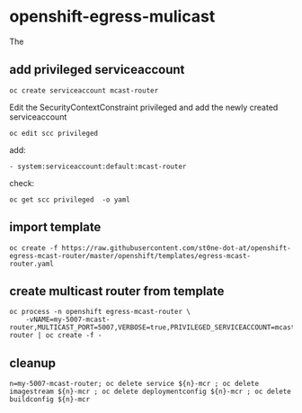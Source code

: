 # openshift-egress-mulicast
The

add privileged serviceaccount
-----------------------------

    oc create serviceaccount mcast-router

Edit the SecurityContextConstraint privileged and add the newly created serviceaccount

    oc edit scc privileged 

add:

    - system:serviceaccount:default:mcast-router

check:

    oc get scc privileged  -o yaml

import template
---------------

    oc create -f https://raw.githubusercontent.com/st0ne-dot-at/openshift-egress-mcast-router/master/openshift/templates/egress-mcast-router.yaml

create multicast router from template
----------------------------------------

    oc process -n openshift egress-mcast-router \
        -vNAME=my-5007-mcast-router,MULTICAST_PORT=5007,VERBOSE=true,PRIVILEGED_SERVICEACCOUNT=mcast-router | oc create -f -

cleanup
-------

    n=my-5007-mcast-router; oc delete service ${n}-mcr ; oc delete imagestream ${n}-mcr ; oc delete deploymentconfig ${n}-mcr ; oc delete buildconfig ${n}-mcr
